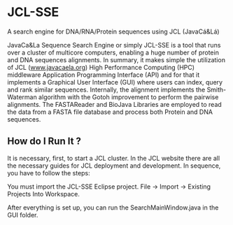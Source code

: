 # JCL-SSE

A search engine for DNA/RNA/Protein sequences using JCL (JavaCá&amp;Lá)

JavaCa&La Sequence Search Engine or simply JCL-SSE is a tool that runs over a cluster of multicore computers, enabling a huge number of protein and DNA sequences alignments. In summary, it makes simple the utilization of JCL (www.javacaela.org) High Performance Computing (HPC) middleware Application Programming Interface (API) and for that it implements a Graphical User Interface (GUI) where users can index, query and rank similar sequences. Internally, the alignment implements the Smith-Waterman algorithm with the Gotoh improvement to perform the pairwise alignments. The FASTAReader and BioJava Libraries are employed to read the data from a FASTA file database and process both Protein and DNA sequences. 

## How do I Run It ? 

It is necessary, first, to start a JCL cluster. In the JCL website there are all the necessary guides for JCL deployment and development. In sequence, you have to follow the steps:

You must import the JCL-SSE Eclipse project. File -> Import -> Existing Projects Into Workspace.

After everything is set up, you can run the SearchMainWindow.java in the GUI folder. 


